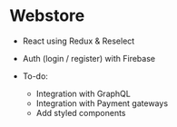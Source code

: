 # Webstore
- React using Redux & Reselect
- Auth (login / register) with Firebase

- To-do:
  - Integration with GraphQL
  - Integration with Payment gateways
  - Add styled components

